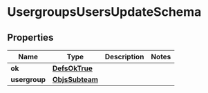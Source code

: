 
# UsergroupsUsersUpdateSchema

## Properties
Name | Type | Description | Notes
------------ | ------------- | ------------- | -------------
**ok** | [**DefsOkTrue**](DefsOkTrue.md) |  | 
**usergroup** | [**ObjsSubteam**](ObjsSubteam.md) |  | 



